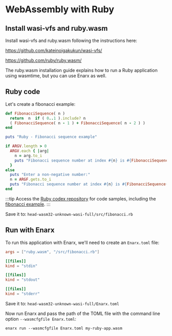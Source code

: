 # WebAssembly with Ruby

## Install wasi-vfs and ruby.wasm

Install wasi-vfs and ruby.wasm following the instructions here:

https://github.com/kateinoigakukun/wasi-vfs/

https://github.com/ruby/ruby.wasm/

The ruby.wasm installation guide explains how to run a Ruby application using wasmtime, but you can use Enarx as well.

## Ruby code

Let's create a fibonacci example:

```ruby
def FibonacciSequence( n )
  return  n  if ( 0..1 ).include? n
  ( FibonacciSequence( n - 1 ) + FibonacciSequence( n - 2 ) )
end

puts "Ruby - Fibonacci sequence example"

if ARGV.length > 0
  ARGV.each { |arg|
	n = arg.to_i
    puts "Fibonacci sequence number at index #{n} is #{FibonacciSequence(n)}"
  }
else
  puts "Enter a non-negative number:"
  n = ARGF.gets.to_i
  puts "Fibonacci sequence number at index #{n} is #{FibonacciSequence(n)}"
end
```
:::tip
Access the [Ruby codex repository](https://github.com/enarx/codex/tree/main/Ruby) for code samples, including the [fibonacci example](https://github.com/enarx/codex/tree/main/Ruby/fibonacci).
:::

Save it to: `head-wasm32-unknown-wasi-full/src/fibonacci.rb`

## Run with Enarx

To run this application with Enarx, we'll need to create an `Enarx.toml` file:

```toml
args = ["ruby.wasm", "/src/fibonacci.rb"]

[[files]]
kind = "stdin"

[[files]]
kind = "stdout"

[[files]]
kind = "stderr"
```

Save it to: `head-wasm32-unknown-wasi-full/Enarx.toml`

Now run Enarx and pass the path of the TOML file with the command line option `--wasmcfgfile Enarx.toml`:

```
enarx run --wasmcfgfile Enarx.toml my-ruby-app.wasm
```